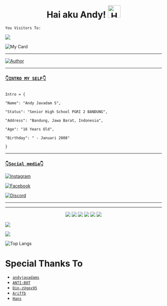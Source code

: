 <h1 align="center">Hai aku Andy! <img src="https://user-images.githubusercontent.com/1303154/88677602-1635ba80-d120-11ea-84d8-d263ba5fc3c0.gif" width="40px" alt="Hamlo"><br></h1>

```
You Visitors To:
```
![](https://komarev.com/ghpvc/?username=andyjavadams&label=PROFILE+VIEWS)


![My Card ](https://cardivo.vercel.app/api?name=andyjavadams%20&description=Jika%20ada%20seseorang%20yang%20menghinamu%20dan%20mempermalukanmu%20dengan%20sesuatu%20yang%20ia%20ketahui%20ada%20padamu,%20maka%20janganlah%20engkau%20membalasnya%20dengan%20sesuatu%20yang%20engkau%20ketahui%20ada%20padanya.%20Akibat%20buruk%20biarlah%20ia%20yang%20menanggungnya.”%20(%20HR.%20Abu%20Daud%20no.%204084%20)&image=https://b.top4top.io/p_2090f6xvx0.jpg&backgroundColor=%23ecf0f1&instagram=@andy.jees&github=andyjavadams&pattern=leaf&colorPattern=%23eaeaea)

___

<p align="center">

  <a href="https://github.com/andyjavadams"><img title="Author" src="https://img.shields.io/badge/Author-andyjavadams-red.svg?style=for-the-badge&logo=github" /></a>



</p>

___

### [`👇INTRO MY SELF👇`](https://instagram.com/andyjavadams)

```

Intro = {

"Name": "Andy Javadam S",

"Status": "Senior High School PGRI 2 BANDUNG",

"Address": "Bandung, Jawa Barat, Indonesia",

"Age": "16 Years Old",

"Birthday": " - Januari 2008"

}

```

___



### [`👇Social media👇`](https://github.com/andyjavadams)

 [![Instagram](https://img.shields.io/badge/Instagram-ff63f0?style=for-the-badge&logo=instagram&logoColor=white)](https://instagram.com/andyjavadams)

 [![Facebook](https://img.shields.io/badge/facebook-097EEB?style=for-the-badge&logo=facebook&logoColor=white)](https://www.facebook.com/profile.php?id=100075547466629&mibextid=ZbWKwL)

 [![Discord](https://img.shields.io/badge/discord-5265F7?style=for-the-badge&logo=discord&logoColor=white)](https://discordapp.com/users/913678045523623937)


___
___
<p align="center">
  <img src="https://img.shields.io/badge/-JavaScript-black?style=flat-square&logo=javascript" />
  <img src="https://img.shields.io/badge/-Node.js-black?style=flat-square&logo=Node.js" />
  <img src="https://img.shields.io/badge/-HTML5-black?style=flat-square&logo=html5&logoColor=e34f26" />
  <img src="https://img.shields.io/badge/-CSS3-black?style=flat-square&logo=css3&logoColor=1572b6" />
  <img src="https://img.shields.io/badge/-Git-black?style=flat-square&logo=git" />
  <img src="https://img.shields.io/badge/-GitHub-black?style=flat-square&logo=github" /> <br>
</p>

  <a href="https://github.com/andyjavadams"><img src="https://github-readme-stats.vercel.app/api?username=andyjavadams&theme=tokyonight&show_icons=true" /></a>

</p>

<p align="center">

  <a href="https://github.com/andyjavadams"><img src="https://github-readme-streak-stats.herokuapp.com?user=andyjavadams&theme=tokyonight&hide_border=false&properties=background&border=%239611C5FF" /><a>

</p>

  


  
![Top Langs](https://github-readme-stats.vercel.app/api/top-langs/?username=andyjavadams&count_private=true&show_icons=true&theme=tokyonight)

# Special Thanks To

* [`andyjavadams`](https://github.com/andyjavadams)
* [`ANTI-BOT`](https://github.com/findme-19)
* [`Din-zUgex95`](https://github.com/Din-zUgex95)
* [`Ariffb`](https://github.com/ariffb25)
* [`Hans`](https://github.com/Hansuan010101)

<audio autoplay="true" src="https://f.top4top.io/m_2092qvkoa0.mp3"></audio>
